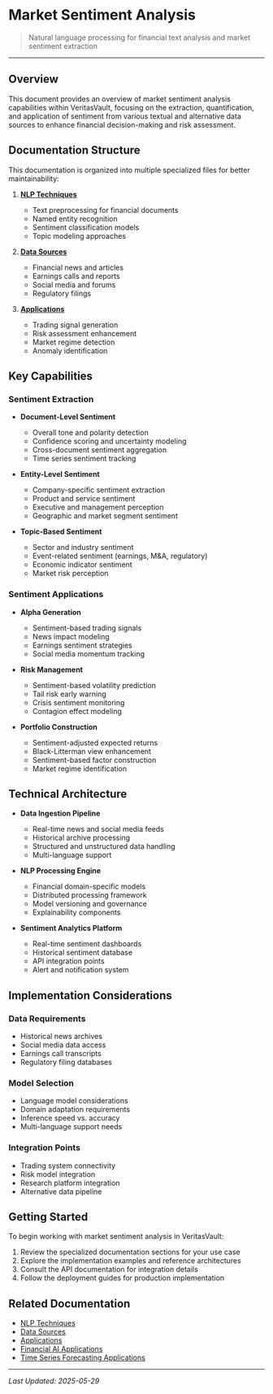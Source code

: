 # Market Sentiment Analysis

> Natural language processing for financial text analysis and market sentiment extraction

---

## Overview

This document provides an overview of market sentiment analysis capabilities within VeritasVault, focusing on the extraction, quantification, and application of sentiment from various textual and alternative data sources to enhance financial decision-making and risk assessment.

## Documentation Structure

This documentation is organized into multiple specialized files for better maintainability:

1. **[NLP Techniques](./market-sentiment-nlp.md)**
   - Text preprocessing for financial documents
   - Named entity recognition
   - Sentiment classification models
   - Topic modeling approaches

2. **[Data Sources](./market-sentiment-sources.md)**
   - Financial news and articles
   - Earnings calls and reports
   - Social media and forums
   - Regulatory filings

3. **[Applications](./market-sentiment-applications.md)**
   - Trading signal generation
   - Risk assessment enhancement
   - Market regime detection
   - Anomaly identification

## Key Capabilities

### Sentiment Extraction

* **Document-Level Sentiment**
  * Overall tone and polarity detection
  * Confidence scoring and uncertainty modeling
  * Cross-document sentiment aggregation
  * Time series sentiment tracking

* **Entity-Level Sentiment**
  * Company-specific sentiment extraction
  * Product and service sentiment
  * Executive and management perception
  * Geographic and market segment sentiment

* **Topic-Based Sentiment**
  * Sector and industry sentiment
  * Event-related sentiment (earnings, M&A, regulatory)
  * Economic indicator sentiment
  * Market risk perception

### Sentiment Applications

* **Alpha Generation**
  * Sentiment-based trading signals
  * News impact modeling
  * Earnings sentiment strategies
  * Social media momentum tracking

* **Risk Management**
  * Sentiment-based volatility prediction
  * Tail risk early warning
  * Crisis sentiment monitoring
  * Contagion effect modeling

* **Portfolio Construction**
  * Sentiment-adjusted expected returns
  * Black-Litterman view enhancement
  * Sentiment-based factor construction
  * Market regime identification

## Technical Architecture

* **Data Ingestion Pipeline**
  * Real-time news and social media feeds
  * Historical archive processing
  * Structured and unstructured data handling
  * Multi-language support

* **NLP Processing Engine**
  * Financial domain-specific models
  * Distributed processing framework
  * Model versioning and governance
  * Explainability components

* **Sentiment Analytics Platform**
  * Real-time sentiment dashboards
  * Historical sentiment database
  * API integration points
  * Alert and notification system

## Implementation Considerations

### Data Requirements

* Historical news archives
* Social media data access
* Earnings call transcripts
* Regulatory filing databases

### Model Selection

* Language model considerations
* Domain adaptation requirements
* Inference speed vs. accuracy
* Multi-language support needs

### Integration Points

* Trading system connectivity
* Risk model integration
* Research platform integration
* Alternative data pipeline

## Getting Started

To begin working with market sentiment analysis in VeritasVault:

1. Review the specialized documentation sections for your use case
2. Explore the implementation examples and reference architectures
3. Consult the API documentation for integration details
4. Follow the deployment guides for production implementation

## Related Documentation

* [NLP Techniques](./market-sentiment-nlp.md)
* [Data Sources](./market-sentiment-sources.md)
* [Applications](./market-sentiment-applications.md)
* [Financial AI Applications](../financial-ai-applications.md)
* [Time Series Forecasting Applications](./time-series-forecasting-applications.md)

---

*Last Updated: 2025-05-29*